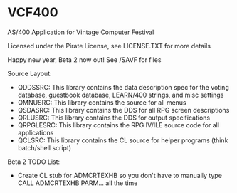 # VCF400
 AS/400 Application for Vintage Computer Festival

 Licensed under the Pirate License, see LICENSE.TXT for more details

 Happy new year, Beta 2 now out! See /SAVF for files

Source Layout:

* QDDSSRC: 	This library contains the data description spec for the voting database, guestbook database, LEARN/400 strings, and misc settings
* QMNUSRC:	This library contains the source for all menus
* QSDASRC:	This library contains the DDS for all RPG screen descriptions
* QRLUSRC:      This library contains the DDS for output specifications
* QRPGLESRC:	This library contains the RPG IV/ILE source code for all applications
* QCLSRC:       This library contains the CL source for helper programs (think batch/shell script)


Beta 2 TODO List:


* Create CL stub for ADMCRTEXHB so you don't have to manually type CALL ADMCRTEXHB PARM... all the time

